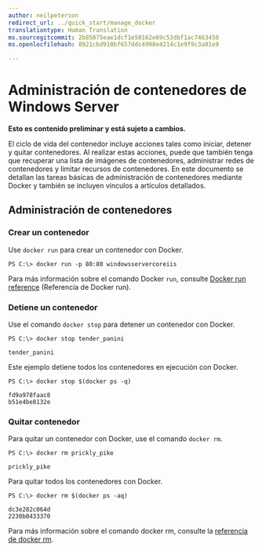 ```yaml
---
author: neilpeterson
redirect_url: ../quick_start/manage_docker
translationtype: Human Translation
ms.sourcegitcommit: 2b85875eae1dcf1e50162e69c53dbf1ac7463450
ms.openlocfilehash: 8921cbd910bf657ddc4998e4214c1e9f9c3a01e9

---
```


# Administración de contenedores de Windows Server

**Esto es contenido preliminar y está sujeto a cambios.** 

El ciclo de vida del contenedor incluye acciones tales como iniciar, detener y quitar contenedores. Al realizar estas acciones, puede que también tenga que recuperar una lista de imágenes de contenedores, administrar redes de contenedores y limitar recursos de contenedores. En este documento se detallan las tareas básicas de administración de contenedores mediante Docker y también se incluyen vínculos a artículos detallados. 

## Administración de contenedores

### Crear un contenedor

Use `docker run` para crear un contenedor con Docker.

```none
PS C:\> docker run -p 80:80 windowsservercoreiis
```

Para más información sobre el comando Docker `run`, consulte [Docker run reference]( https://docs.docker.com/engine/reference/run/) (Referencia de Docker run).

### Detiene un contenedor

Use el comando `docker stop` para detener un contenedor con Docker.

```none
PS C:\> docker stop tender_panini

tender_panini
```

Este ejemplo detiene todos los contenedores en ejecución con Docker.

```none
PS C:\> docker stop $(docker ps -q)

fd9a978faac8
b51e4be8132e
```

### Quitar contenedor

Para quitar un contenedor con Docker, use el comando `docker rm`.

```none
PS C:\> docker rm prickly_pike

prickly_pike
``` 

Para quitar todos los contenedores con Docker.

```none
PS C:\> docker rm $(docker ps -aq)

dc3e282c064d
2230b0433370
```

Para más información sobre el comando docker rm, consulte la [referencia de docker rm](https://docs.docker.com/engine/reference/commandline/rm/).



<!--HONumber=Jun16_HO4-->


